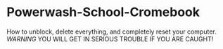 # Powerwash-School-Cromebook
How to unblock, delete everything, and completely reset your computer.  *WARNING* YOU WILL GET IN SERIOUS TROUBLE IF YOU ARE CAUGHT!
